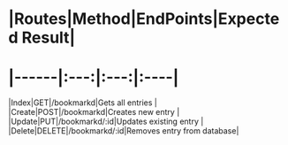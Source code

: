 # <h1>|Routes|Method|EndPoints|Expected Result| <h1>
# |------|:---:|:---:|:----|

|Index|GET|/bookmarkd|Gets all entries |
|Create|POST|/bookmarkd|Creates new entry |
|Update|PUT|/bookmarkd/:id|Updates existing entry |
|Delete|DELETE|/bookmarkd/:id|Removes entry from database|




